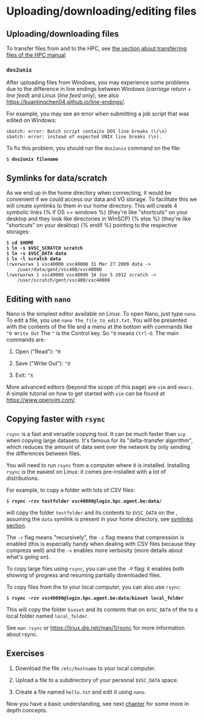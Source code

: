 # Uploading/downloading/editing files


## Uploading/downloading files
[//]: # (sec:uploading-files)

To transfer files from and to the HPC, see 
[the section about transferring files of the
HPC manual](../connecting.md#transfer-files-tofrom-the-hpc)

### `dos2unix`
[//]: # (subsec:dos2unix)

After uploading files from Windows, you may experience some problems due to the difference
in line endings between Windows (*carriage return* + *line feed*) and Linux (*line feed* only),
see also <https://kuantingchen04.github.io/line-endings/>.

For example, you may see an error when submitting a job script that was edited on Windows:

```
sbatch: error: Batch script contains DOS line breaks (\r\n)
sbatch: error: instead of expected UNIX line breaks (\n).
```

To fix this problem, you should run the ``dos2unix`` command on the file:

<pre><code>$ <b>dos2unix filename</b>
</code></pre>

## Symlinks for data/scratch
[//]: # (sec:symlink-for-data)


As we end up in the home directory when connecting, it would be
convenient if we could access our data and VO storage. To facilitate
this we will create symlinks to them in our home directory. 
This will create 4 symbolic links {% if OS == windows %}
(they're like "shortcuts" on your desktop and they look like directories in WinSCP)
{% else %}
(they're like "shortcuts" on your desktop)
{% endif %} pointing to the respective storages:

<pre><code>$ <b>cd $HOME</b>
$ <b>ln -s $VSC_SCRATCH scratch</b>
$ <b>ln -s $VSC_DATA data</b>
$ <b>ls -l scratch data</b>
lrwxrwxrwx 1 vsc40000 vsc40000 31 Mar 27 2009 data ->
    /user/data/gent/vsc400/vsc40000
lrwxrwxrwx 1 vsc40000 vsc40000 34 Jun 5 2012 scratch ->
    /user/scratch/gent/vsc400/vsc40000
</code></pre>
 


##  Editing with `nano`

Nano is the simplest editor available on Linux. To open Nano, just type
`nano`. To edit a file, you use `nano the_file_to_edit.txt`. You will be
presented with the contents of the file and a menu at the bottom with
commands like `^O Write Out` The `^` is the Control key. So `^O` means
`Ctrl-O`. The main commands are:

1.  Open ("Read"): `^R`

2.  Save ("Write Out"): `^O`

3.  Exit: `^X`

More advanced editors (beyond the scope of this page) are `vim` and
`emacs`. A simple tutorial on how to get started with `vim` can be found
at <https://www.openvim.com/>.

## Copying faster with `rsync`
[//]: # (sec:rsync)

`rsync` is a fast and versatile copying tool. It can be much faster than
`scp` when copying large datasets. It's famous for its "delta-transfer
algorithm", which reduces the amount of data sent over the network by
only sending the differences between files.

You will need to run `rsync` from a computer where it is installed.
Installing `rsync` is the easiest on Linux: it comes pre-installed with
a lot of distributions.

For example, to copy a folder with lots of CSV files:
<pre><code>$ <b>rsync -rzv testfolder vsc40000@login.hpc.ugent.be:data/</b></code></pre>

will copy the folder `testfolder` and its contents to `$VSC_DATA` on the
, assuming the `data` symlink is present in your home directory, see 
[symlinks section](uploading_files.md#symlinks-for-datascratch).

The `-r` flag means "recursively", the `-z` flag means that compression
is enabled (this is especially handy when dealing with CSV files because
they compress well) and the `-v` enables more verbosity (more details
about what's going on).

To copy large files using `rsync`, you can use the `-P` flag: it enables
both showing of progress and resuming partially downloaded files.

To copy files from the to your local computer, you can also use `rsync`:
<pre><code>$ <b>rsync -rzv vsc40000@login.hpc.ugent.be:data/bioset local_folder</b></code></pre>
This will copy the folder `bioset` and its contents that on `$VSC_DATA`
of the to a local folder named `local_folder`.

See `man rsync` or <https://linux.die.net/man/1/rsync> for more
information about rsync.

## Exercises
1.  Download the file `/etc/hostname` to your local computer.

2.  Upload a file to a subdirectory of your personal `$VSC_DATA` space.

3.  Create a file named `hello.txt` and edit it using `nano`.

Now you have a basic understanding, see next [chapter](beyond_the_basics.md) for some more in depth concepts.
